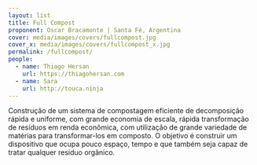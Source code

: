 ```yaml
---
layout: list
title: Full Compost
proponent: Oscar Bracamonte | Santa Fé, Argentina
cover: media/images/covers/fullcompost.jpg
cover_x: media/images/covers/fullcompost_x.jpg
permalink: /fullcompost/
people:
  - name: Thiago Hersan
    url: https://thiagohersan.com
  - name: Sara
    url: http://touca.ninja
---
```

Construção de um sistema de compostagem eficiente de decomposição rápida e uniforme, com grande economia de escala, rápida transformação de resíduos em renda econômica, com utilização de grande variedade de matérias para transformar-los em composto. O objetivo é construir um dispositivo que ocupa pouco espaço, tempo e que também seja capaz de tratar qualquer resíduo orgânico.
